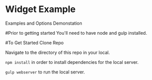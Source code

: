 # Widget Example
Examples and Options Demonstation

#Prior to getting started
You'll need to have node and gulp installed.

#To Get Started
Clone Repo

Navigate to the directory of this repo in your local. 

`npm install`   in order to install dependencies for the local server. 

`gulp webserver`  to run the local server. 
